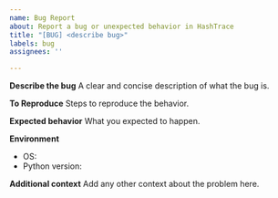 ```yaml
---
name: Bug Report
about: Report a bug or unexpected behavior in HashTrace
title: "[BUG] <describe bug>"
labels: bug
assignees: ''

---
```


**Describe the bug**
A clear and concise description of what the bug is.

**To Reproduce**
Steps to reproduce the behavior.

**Expected behavior**
What you expected to happen.

**Environment**
 - OS:
 - Python version:

**Additional context**
Add any other context about the problem here.